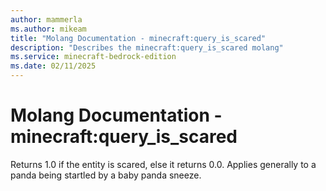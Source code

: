 ```yaml
---
author: mammerla
ms.author: mikeam
title: "Molang Documentation - minecraft:query_is_scared"
description: "Describes the minecraft:query_is_scared molang"
ms.service: minecraft-bedrock-edition
ms.date: 02/11/2025 
---
```


# Molang Documentation - minecraft:query_is_scared

Returns 1.0 if the entity is scared, else it returns 0.0. Applies generally to a panda being startled by a baby panda sneeze.
